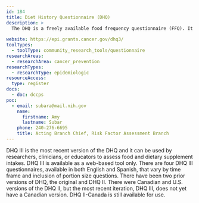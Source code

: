 ```yaml
---
id: 184
title: Diet History Questionnaire (DHQ)
description: >
  The DHQ is a freely available food frequency questionnaire (FFQ). It can be used by researchers, clinicians, or educators to assess food and dietary supplement intakes. 
    
website: https://epi.grants.cancer.gov/dhq3/
toolTypes:
  - toolType: community_research_tools/questionnaire
researchAreas:
  - researchArea: cancer_prevention
researchTypes:
  - researchType: epidemiologic
resourceAccess:
  type: register
docs:
  - doc: dccps
poc:
  - email: subara@mail.nih.gov
    name:
      firstname: Amy
      lastname: Subar
    phone: 240-276-6695
    title: Acting Branch Chief, Risk Factor Assessment Branch
---
```

DHQ III is the most recent version of the DHQ and it can be used by researchers, clinicians, or educators to assess food and dietary supplement intakes. DHQ III is available as a web-based tool only. There are four DHQ III questionnaires, available in both English and Spanish, that vary by time frame and inclusion of portion size questions. There have been two prior versions of DHQ, the original and DHQ II. There were Canadian and U.S. versions of the DHQ II, but the most recent iteration, DHQ III, does not yet have a Canadian version. DHQ II-Canada is still available for use.